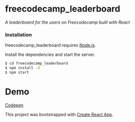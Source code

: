 # freecodecamp_leaderboard
_A leaderboard for the users on Freecodecamp built with React_

### Installation
freecodecamp_leaderboard requires [Node.js](https://nodejs.org/).<br />

Install the dependencies and start the server.

```sh
$ cd freecodecamp_leaderboard
$ npm install -d
$ npm start
```

# Demo
[Codepen](https://codepen.io/remigallego/pen/yvbbrv?editors=0010)


This project was bootstrapped with [Create React App](https://github.com/facebookincubator/create-react-app).

